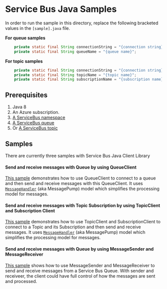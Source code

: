 # Service Bus Java Samples
In order to run the sample in this directory, replace the following bracketed values in the `[sample].java` file.

**For queue samples**
```java
    private static final String connectionString = "{connection string}";
    private static final String queueName = "{queue name}";
```

**For topic samples**
```java
    private static final String connectionString = "{connection string}";
    private static final String topicName = "{topic name}";
    private static final String subscriptionName = "{subscription name}";
```

## Prerequisites
1. Java 8
2. An Azure subscription.
3. [A ServiceBus namespace](https://docs.microsoft.com/en-us/azure/service-bus-messaging/service-bus-create-namespace-portal)
4. [A ServiceBus queue](https://docs.microsoft.com/en-us/azure/service-bus-messaging/service-bus-dotnet-get-started-with-queues#2-create-a-queue-using-the-azure-portal)
5. Or [A ServiceBus topic](https://docs.microsoft.com/en-us/azure/service-bus-messaging/service-bus-dotnet-how-to-use-topics-subscriptions#1-create-a-namespace-using-the-azure-portal)

## Samples
There are currently three samples with Service Bus Java Client Library

#### Send and receive messages with Queue by using QueueClient
[This sample](https://github.com/Azure/azure-service-bus/tree/master/samples/Java/src/com/microsoft/azure/servicebus/samples/BasicSendReceiveWithQueueClient.java) demonstrates how to use QueueClient to connect to a queue and then send and receive messages with this QueueClient. It uses [`MessageHandler`](https://docs.microsoft.com/en-us/java/api/com.microsoft.azure.servicebus._queue_client.registermessagehandler) (aka MessagePump) model which simplifies the processing model for messages.

#### Send and receive messages with Topic Subscription by using TopicClient and Subscription Client
[This sample](https://github.com/Azure/azure-service-bus/tree/master/samples/Java/src/com/microsoft/azure/servicebus/samples/BasicSendReceiveWithTopicSubscriptionClient.java) demonstrates how to use TopicClient and SubscriptionClient to connect to a Topic and its Subscription and then send and receive messages. It uses [`MessageHandler`](https://docs.microsoft.com/en-us/java/api/com.microsoft.azure.servicebus._subscription_client.registermessagehandler) (aka MessagePump) model which simplifies the processing model for messages.

#### Send and receive messages with Queue by using MessageSender and MessageReceiver
[This sample](https://github.com/Azure/azure-service-bus/tree/master/samples/Java/src/com/microsoft/azure/servicebus/samples/SendReceiveWithMessageSenderReceiver.java) shows how to use MessageSender and MessageReceiver to send and receive messages from a Service Bus Queue. With sender and receiveer, the client could have full control of how the messages are sent and processed.
